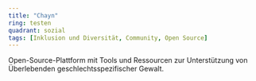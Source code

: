 ```yaml
---
title: "Chayn"
ring: testen
quadrant: sozial
tags: [Inklusion und Diversität, Community, Open Source]
---
```


Open-Source-Plattform mit Tools und Ressourcen zur Unterstützung von Überlebenden geschlechtsspezifischer Gewalt.